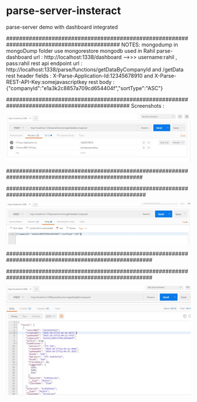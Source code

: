 # parse-server-insteract
parse-server demo with dashboard integrated

###########################################################################################
NOTES:
mongodump in mongoDump folder use mongorestore
mongodb used in Rahil
parse-dashboard url : http://localhost:1338/dashboard  -->>> username:rahil , pass:rahil
rest api endpoint url : http://localhost:1338/parse/functions/getDataByCompanyId  and  /getData
rest header fields : X-Parse-Application-Id:12345678910  and X-Parse-REST-API-Key:somejavascriptkey
rest body : {"companyId":"e1a3k2c8857a709cd654404f","sortType":"ASC"}

##############################################################################################
Screenshots :

![ScreenShot](/screenshots/1.JPG)

##################################################################################################

###################################################################################################

![ScreenShot](/screenshots/2.JPG)

#####################################################################################################

#####################################################################################################

![ScreenShot](/screenshots/3.JPG)




